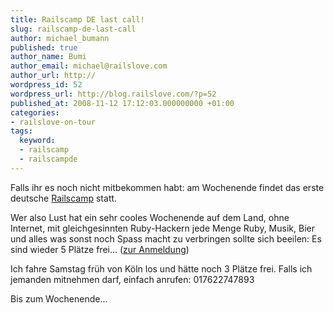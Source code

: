 ```yaml
---
title: Railscamp DE last call!
slug: railscamp-de-last-call
author: michael_bumann
published: true
author_name: Bumi
author_email: michael@railslove.com
author_url: http://
wordpress_id: 52
wordpress_url: http://blog.railslove.com/?p=52
published_at: 2008-11-12 17:12:03.000000000 +01:00
categories:
- railslove-on-tour
tags:
  keyword:
  - railscamp
  - railscampde
---
```

Falls ihr es noch nicht mitbekommen habt: am Wochenende findet das erste deutsche <a href="http://railscamp.de">Railscamp</a> statt.

Wer also Lust hat ein sehr cooles Wochenende auf dem Land, ohne Internet, mit gleichgesinnten Ruby-Hackern jede Menge Ruby, Musik, Bier und alles was sonst noch Spass macht zu verbringen sollte sich beeilen: Es sind wieder 5 Plätze frei... (<a href="http://groups.google.com/group/railscamp_de/web/anmeldung-verbindlich">zur Anmeldung</a>)

Ich fahre Samstag früh von Köln los und hätte noch 3 Plätze frei. Falls ich jemanden mitnehmen darf, einfach anrufen: 017622747893

Bis zum Wochenende...
